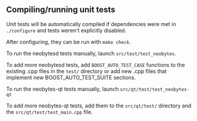 Compiling/running unit tests
------------------------------------

Unit tests will be automatically compiled if dependencies were met in `./configure`
and tests weren't explicitly disabled.

After configuring, they can be run with `make check`.

To run the neobytesd tests manually, launch `src/test/test_neobytes`.

To add more neobytesd tests, add `BOOST_AUTO_TEST_CASE` functions to the existing
.cpp files in the `test/` directory or add new .cpp files that
implement new BOOST_AUTO_TEST_SUITE sections.

To run the neobytes-qt tests manually, launch `src/qt/test/test_neobytes-qt`

To add more neobytes-qt tests, add them to the `src/qt/test/` directory and
the `src/qt/test/test_main.cpp` file.
